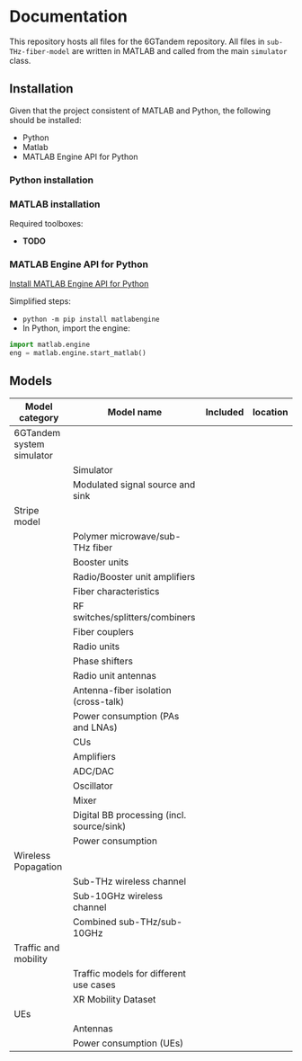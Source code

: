 # Documentation

This repository hosts all files for the 6GTandem repository.
All files in `sub-THz-fiber-model` are written in MATLAB and called from the main `simulator` class.


## Installation

Given that the project consistent of MATLAB and Python, the following should be installed:
- Python
- Matlab
- MATLAB Engine API for Python

### Python installation


### MATLAB installation

Required toolboxes:
- **TODO**

### MATLAB Engine API for Python

[Install MATLAB Engine API for Python](https://www.mathworks.com/help/matlab/matlab_external/install-the-matlab-engine-for-python.html)

Simplified steps:
 - `python -m pip install matlabengine`
 - In Python, import the engine:
```python
import matlab.engine
eng = matlab.engine.start_matlab()
```


## Models

| **Model category**                       | **Model name**                       | **Included**               | **location** |
|-------------------------------------------------------|-------------------------------------------------------|-------------------------------------------------------|-------------------------------------------------------|
| 6GTandem system simulator                 |  
||    Simulator     | 
||    Modulated signal source and sink     |   
| Stripe model                              |   
|| Polymer microwave/sub-THz fiber           |   
|| Booster units                             |   
|| Radio/Booster unit amplifiers             |   
|| Fiber characteristics                   |   
|| RF switches/splitters/combiners           |   
|| Fiber couplers                            |   
|| Radio units                               |   
|| Phase shifters                            |   
|| Radio unit antennas                       |   
|| Antenna-fiber isolation (cross-talk)      |  
|| Power consumption (PAs and LNAs)          |   
|| CUs                                  		|  
|| Amplifiers                                |   
|| ADC/DAC                                   |   
|| Oscillator                                |   
|| Mixer                                     |   
|| Digital BB processing (incl. source/sink) |   
|| Power consumption                         |   
| Wireless Popagation |
|| Sub-THz wireless channel                  |   
|| Sub-10GHz wireless channel                |   
|| Combined sub-THz/sub-10GHz                |   
| Traffic and mobility    |   
|| Traffic models for different use cases    |   
|| XR Mobility Dataset                       |   
| UEs                       |   
|| Antennas                                  |   
|| Power consumption (UEs)              		|        
